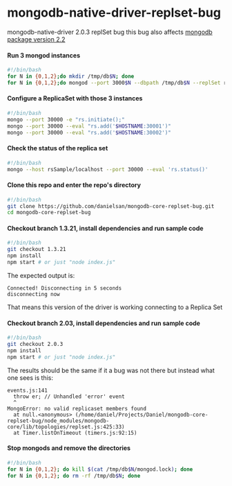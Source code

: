 # mongodb-native-driver-replset-bug

mongodb-native-driver 2.0.3 replSet bug
this bug also affects [mongodb package version 2.2](https://github.com/mongodb/node-mongodb-native/tree/2.2)


#### Run 3 mongod instances
```bash
#!/bin/bash
for N in {0,1,2};do mkdir /tmp/db$N; done
for N in {0,1,2};do mongod --port 3000$N --dbpath /tmp/db$N --replSet rsSample --smallfiles --logpath /tmp/db$N/mongodb.log --fork; done
```
#### Configure a ReplicaSet with those 3 instances
```bash
#!/bin/bash
mongo --port 30000 -e "rs.initiate();"
mongo --port 30000 --eval "rs.add('$HOSTNAME:30001')"
mongo --port 30000 --eval "rs.add('$HOSTNAME:30002')"
```

#### Check the status of the replica set
```bash
#!/bin/bash
mongo --host rsSample/localhost --port 30000 --eval 'rs.status()'
```
#### Clone this repo and enter the repo's directory
```bash
#!/bin/bash
git clone https://github.com/danielsan/mongodb-core-replset-bug.git
cd mongodb-core-replset-bug
```
#### Checkout branch 1.3.21, install dependencies and run sample code
```bash
#!/bin/bash
git checkout 1.3.21
npm install
npm start # or just "node index.js"
```
The expected output is:

    Connected! Disconnecting in 5 seconds
    disconnecting now

That means this version of the driver is working connecting to a Replica Set

#### Checkout branch 2.03, install dependencies and run sample code
```bash
#!/bin/bash
git checkout 2.0.3
npm install
npm start # or just "node index.js"
```
The results should be the same if it a bug was not there but instead what one sees is this:

    events.js:141
      throw er; // Unhandled 'error' event
      ^
    MongoError: no valid replicaset members found
      at null.<anonymous> (/home/daniel/Projects/Daniel/mongodb-core-replset-bug/node_modules/mongodb-core/lib/topologies/replset.js:425:33)
      at Timer.listOnTimeout (timers.js:92:15)

#### Stop mongods and remove the directories
```bash
#!/bin/bash
for N in {0,1,2}; do kill $(cat /tmp/db$N/mongod.lock); done
for N in {0,1,2}; do rm -rf /tmp/db$N; done
```
